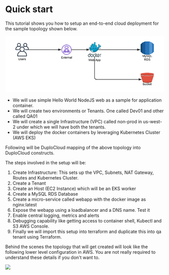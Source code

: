 # Quick start

This tutorial shows you how to setup an end-to-end cloud deployment for the sample topology shown below.

![Sample High Level Topology](<../../.gitbook/assets/image (3) (1).png>)

* We will use simple Hello World NodeJS web as a sample for application container.
* We will create two environments or Tenants. One called Dev01 and other called QA01
* We will create a single Infrastructure (VPC) called non-prod in us-west-2 under which we will have both the tenants.
* We will deploy the docker containers by leveraging Kubernetes Cluster (AWS EKS)

Following will be DuploCloud mapping of the above topology into DuploCloud constructs.

The steps involved in the setup will be:

1. Create Infrastructure: This sets up the VPC, Subnets, NAT Gateway, Routes and Kubernetes Cluster.
2. Create a Tenant
3. Create an Host (EC2 Instance) which will be an EKS worker
4. Create a MySQL RDS Database
5. Create a micro-service called webapp with the docker image as nginx:latest
6. Expose the webapp using a loadbalancer and a DNS name. Test it
7. Enable central logging, metrics and alerts
8. Debugging capability like getting access to container shell, Kubectl and S3 AWS Console.
9. Finally we will import this setup into terraform and duplicate this into qa tenant using Terraform.

Behind the scenes the topology that will get created will look like the following lower level configuration in AWS. You are not really required to understand these details if you don't want to.

![](https://documents.lucid.app/documents/72886671-e5d7-48a9-90ab-c17df2554f63/pages/0\_0?a=1274\&x=59\&y=128\&w=1782\&h=1144\&store=1\&accept=image%2F\*\&auth=LCA%20fe1f1dee488c25d97f5dd501fc62605eda6d8d8d-ts%3D1647140256)
